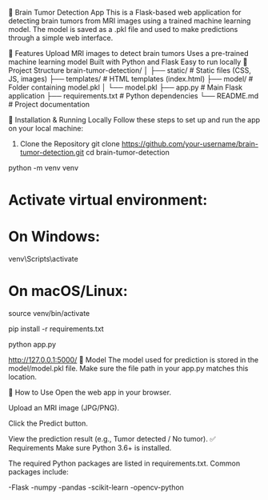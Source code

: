 🧠 Brain Tumor Detection App
This is a Flask-based web application for detecting brain tumors from MRI images using a trained machine learning model. The model is saved as a .pkl file and used to make predictions through a simple web interface.

🚀 Features
Upload MRI images to detect brain tumors
Uses a pre-trained machine learning model
Built with Python and Flask
Easy to run locally
📁 Project Structure
brain-tumor-detection/ │ ├── static/ # Static files (CSS, JS, images) ├── templates/ # HTML templates (index.html) ├── model/ # Folder containing model.pkl │ └── model.pkl ├── app.py # Main Flask application ├── requirements.txt # Python dependencies └── README.md # Project documentation

🔧 Installation & Running Locally
Follow these steps to set up and run the app on your local machine:

1. Clone the Repository
git clone https://github.com/your-username/brain-tumor-detection.git
cd brain-tumor-detection



python -m venv venv
# Activate virtual environment:
# On Windows:
venv\Scripts\activate
# On macOS/Linux:
source venv/bin/activate

pip install -r requirements.txt

python app.py

http://127.0.0.1:5000/
🧠 Model The model used for prediction is stored in the model/model.pkl file. Make sure the file path in your app.py matches this location.

📸 How to Use Open the web app in your browser.

Upload an MRI image (JPG/PNG).

Click the Predict button.

View the prediction result (e.g., Tumor detected / No tumor).
✅ Requirements Make sure Python 3.6+ is installed.

The required Python packages are listed in requirements.txt. Common packages include:

-Flask
-numpy
-pandas
-scikit-learn
-opencv-python
